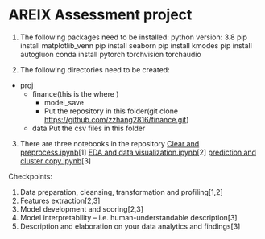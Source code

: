 # AREIX Assessment project

1. The following packages need to be installed:
python version: 3.8
pip install matplotlib_venn
pip install seaborn
pip install kmodes
pip install autogluon
conda install pytorch torchvision torchaudio

2. The following directories need to be created:
- proj
    - finance(this is the where )
        - model_save
        - Put the repository in this folder(git clone https://github.com/zzhang2816/finance.git)
    - data
        Put the csv files in this folder

3. There are three notebooks in the repository
[Clear and preprocess.ipynb](https://github.com/zzhang2816/finance/blob/main/Clear%20and%20preprocess.ipynb)[1]
[EDA and data visualization.ipynb](https://github.com/zzhang2816/finance/blob/main/EDA%20and%20data%20visualization.ipynb)[2]
[prediction and cluster copy.ipynb](https://github.com/zzhang2816/finance/blob/main/prediction%20and%20cluster%20copy.ipynb)[3]

Checkpoints:
1. Data preparation, cleansing, transformation and profiling[1,2]
2. Features extraction[2,3]
3. Model development and scoring[2,3]
4. Model interpretability – i.e. human-understandable description[3]
5. Description and elaboration on your data analytics and findings[3]
